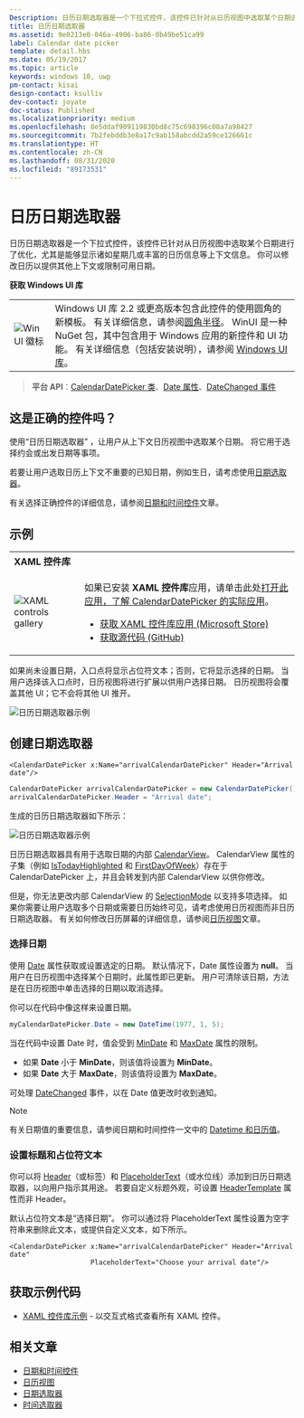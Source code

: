 ```yaml
---
Description: 日历日期选取器是一个下拉式控件，该控件已针对从日历视图中选取某个日期进行了优化，尤其是能够显示诸如星期几或丰富的日历信息等上下文信息。
title: 日历日期选取器
ms.assetid: 9e0213e0-046a-4906-ba86-0b49be51ca99
label: Calendar date picker
template: detail.hbs
ms.date: 05/19/2017
ms.topic: article
keywords: windows 10, uwp
pm-contact: kisai
design-contact: ksulliv
dev-contact: joyate
doc-status: Published
ms.localizationpriority: medium
ms.openlocfilehash: 8e5ddaf909119830bd8c75c698396c08a7a98427
ms.sourcegitcommit: 7b2febddb3e8a17c9ab158abcdd2a59ce126661c
ms.translationtype: HT
ms.contentlocale: zh-CN
ms.lasthandoff: 08/31/2020
ms.locfileid: "89173531"
---
```

# <a name="calendar-date-picker"></a>日历日期选取器

日历日期选取器是一个下拉式控件，该控件已针对从日历视图中选取某个日期进行了优化，尤其是能够显示诸如星期几或丰富的日历信息等上下文信息。 你可以修改日历以提供其他上下文或限制可用日期。

**获取 Windows UI 库**

|  |  |
| - | - |
| ![WinUI 徽标](images/winui-logo-64x64.png) | Windows UI 库 2.2 或更高版本包含此控件的使用圆角的新模板。 有关详细信息，请参阅[圆角半径](../style/rounded-corner.md)。 WinUI 是一种 NuGet 包，其中包含用于 Windows 应用的新控件和 UI 功能。 有关详细信息（包括安装说明），请参阅 [Windows UI 库](/uwp/toolkits/winui/)。 |

> **平台 API**：[CalendarDatePicker 类](/uwp/api/Windows.UI.Xaml.Controls.CalendarDatePicker)、[Date 属性](/uwp/api/windows.ui.xaml.controls.calendardatepicker.date)、[DateChanged 事件](/uwp/api/windows.ui.xaml.controls.calendardatepicker.datechanged)

## <a name="is-this-the-right-control"></a>这是正确的控件吗？

使用“日历日期选取器”  ，让用户从上下文日历视图中选取某个日期。 将它用于选择约会或出发日期等事项。

若要让用户选取日历上下文不重要的已知日期，例如生日，请考虑使用[日期选取器](date-picker.md)。

有关选择正确控件的详细信息，请参阅[日期和时间控件](date-and-time.md)文章。

## <a name="examples"></a>示例

<table>
<th align="left">XAML 控件库<th>
<tr>
<td><img src="images/xaml-controls-gallery-app-icon-sm.png" alt="XAML controls gallery"></img></td>
<td>
    <p>如果已安装 <strong style="font-weight: semi-bold">XAML 控件库</strong>应用，请单击此处<a href="xamlcontrolsgallery:/item/CalendarDatePicker">打开此应用，了解 CalendarDatePicker 的实际应用</a>。</p>
    <ul>
    <li><a href="https://www.microsoft.com/store/productId/9MSVH128X2ZT">获取 XAML 控件库应用 (Microsoft Store)</a></li>
    <li><a href="https://github.com/Microsoft/Xaml-Controls-Gallery">获取源代码 (GitHub)</a></li>
    </ul>
</td>
</tr>
</table>

如果尚未设置日期，入口点将显示占位符文本；否则，它将显示选择的日期。 当用户选择该入口点时，日历视图将进行扩展以供用户选择日期。 日历视图将会覆盖其他 UI；它不会将其他 UI 推开。

![日历日期选取器示例](images/calendar-date-picker-2-views.png)

## <a name="create-a-date-picker"></a>创建日期选取器

```xaml
<CalendarDatePicker x:Name="arrivalCalendarDatePicker" Header="Arrival date"/>
```

```csharp
CalendarDatePicker arrivalCalendarDatePicker = new CalendarDatePicker();
arrivalCalendarDatePicker.Header = "Arrival date";
```

生成的日历日期选取器如下所示：

![日历日期选取器示例](images/calendar-date-picker-closed.png)

日历日期选取器具有用于选取日期的内部 [CalendarView](/uwp/api/Windows.UI.Xaml.Controls.CalendarView)。 CalendarView 属性的子集（例如 [IsTodayHighlighted](/uwp/api/windows.ui.xaml.controls.calendardatepicker.istodayhighlighted) 和 [FirstDayOfWeek](/uwp/api/windows.ui.xaml.controls.calendardatepicker.firstdayofweek)）存在于 CalendarDatePicker 上，并且会转发到内部 CalendarView 以供你修改。 

但是，你无法更改内部 CalendarView 的 [SelectionMode](/uwp/api/windows.ui.xaml.controls.calendarview.selectionmode) 以支持多项选择。 如果你需要让用户选取多个日期或需要日历始终可见，请考虑使用日历视图而非日历日期选取器。 有关如何修改日历屏幕的详细信息，请参阅[日历视图](calendar-view.md)文章。

### <a name="selecting-dates"></a>选择日期

使用 [Date](/uwp/api/windows.ui.xaml.controls.calendardatepicker.date) 属性获取或设置选定的日期。 默认情况下，Date 属性设置为 **null**。 当用户在日历视图中选择某个日期时，此属性即已更新。 用户可清除该日期，方法是在日历视图中单击选择的日期以取消选择。 

你可以在代码中像这样来设置日期。

```csharp
myCalendarDatePicker.Date = new DateTime(1977, 1, 5);
```

当在代码中设置 Date 时，值会受到 [MinDate](/uwp/api/windows.ui.xaml.controls.calendardatepicker.mindate) 和 [MaxDate](/uwp/api/windows.ui.xaml.controls.calendardatepicker.maxdate) 属性的限制。
- 如果 **Date** 小于 **MinDate**，则该值将设置为 **MinDate**。
- 如果 **Date** 大于 **MaxDate**，则该值将设置为 **MaxDate**。

可处理 [DateChanged](/uwp/api/windows.ui.xaml.controls.calendardatepicker.datechanged) 事件，以在 Date 值更改时收到通知。

> [!NOTE]
> 有关日期值的重要信息，请参阅日期和时间控件一文中的 [Datetime 和日历值](date-and-time.md#datetime-and-calendar-values)。

### <a name="setting-a-header-and-placeholder-text"></a>设置标题和占位符文本

你可以将 [Header](/uwp/api/windows.ui.xaml.controls.calendardatepicker.header)（或标签）和 [PlaceholderText](/uwp/api/windows.ui.xaml.controls.calendardatepicker.placeholdertext)（或水位线）添加到日历日期选取器，以向用户指示其用途。 若要自定义标题外观，可设置 [HeaderTemplate](/uwp/api/windows.ui.xaml.controls.calendardatepicker.headertemplate) 属性而非 Header。

默认占位符文本是“选择日期”。 你可以通过将 PlaceholderText 属性设置为空字符串来删除此文本，或提供自定义文本，如下所示。

```xaml
<CalendarDatePicker x:Name="arrivalCalendarDatePicker" Header="Arrival date" 
                    PlaceholderText="Choose your arrival date"/>
```

## <a name="get-the-sample-code"></a>获取示例代码

- [XAML 控件库示例](https://github.com/Microsoft/Xaml-Controls-Gallery) - 以交互式格式查看所有 XAML 控件。

## <a name="related-articles"></a>相关文章

- [日期和时间控件](date-and-time.md)
- [日历视图](calendar-view.md)
- [日期选取器](date-picker.md)
- [时间选取器](time-picker.md)